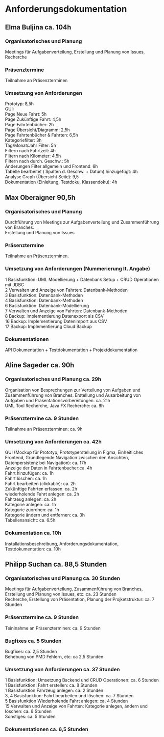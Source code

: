 # Anforderungsdokumentation

## Elma Buljina ca. 104h

### Organisatorisches und Planung
Meetings für Aufgabenverteilung, Erstellung und Planung von Issues, Recherche

### Präsenztermine 
Teilnahme an Präsenzterminen

### Umsetzung von Anforderungen 
Prototyp: 8,5h\
GUI:\
Page Neue Fahrt: 5h\
Page Zukünftige Fahrt: 4,5h\
Page Fahrtenbücher: 2h\
Page Übersicht/Diagramm: 2,5h\
Page Fahrtenbücher & Fahrten: 6,5h\
Kategoriefilter: 3h\
Tag/Monat/Jahr Filter: 5h\
Filtern nach Fahrtzeit: 4h\
Filtern nach Kilometer: 4,5h\
Filtern nach durch. Geschw.: 5h\
Änderungen Filter allgemein und Frontend: 6h\
Tabelle bearbeitet ( Spalten d. Geschw. + Datum) hinzugefügt: 4h\
Analyse Graph (Übersicht Seite): 9,5\
Dokumentation (Einleitung, Testdoku, Klassendoku): 4h




## Max Oberaigner 90,5h

### Organisatorisches und Planung
Durchführung von Meetings zur Aufgabenverteilung und Zusammenführung von Branches.\
Erstellung und Planung von Issues.

### Präsenztermine
Teilnahme an Präsenzterminen.

### Umsetzung von Anforderungen (Nummerierung lt. Angabe)
1 Basisfunktion: UML Modellierung + Datenbank Setup + CRUD Operationen mit JDBC\
2 Verwalten und Anzeige von Fahrten: Datenbank-Methoden\
3 Basisfunktion: Datenbank-Methoden\
4 Basisfunktion: Datenbank-Methoden\
6 Basisfunktion: Datenbank-Modellierung\
7 Verwalten und Anzeige von Fahrten: Datenbank-Methoden\
8 Backup: Implementierung Datenexport als CSV\
16 Backup: Implementierung Datenimport aus CSV\
17 Backup: Implementierung Cloud Backup

### Dokumentationen
API Dokumentation + Testdokumentation + Projektdokumentation

## Aline Sageder ca. 90h

### Organisatorisches und Planung ca. 29h
Organisation von Besprechungen zur Verteilung von Aufgaben und Zusammenführung von Branches. Erstellung und Ausarbeitung von Aufgaben und Präsentationsvorbereitungen. ca. 21h\
UML Tool Recherche, Java FX Recherche: ca. 8h

### Präsenztermine ca. 9 Stunden
Teilnahme an Präsenzterminen: ca. 9h

### Umsetzung von Anforderungen ca. 42h
GUI (Mockup für Prototyp, Prototyperstellung in Figma, Einheitliches Frontend, Grundlegende Navigation zwischen den Ansichten, Datenpersistenz bei Navigation): ca. 17h\
Anzeige der Daten in Fahrtenbucher:ca. 4h\
Fahrt hinzufügen: ca. 1h\
Fahrt löschen: ca. 1h\
Fahrt bearbeiten (clickable): ca. 2h\
Zukünftige Fahrten erfassen: ca. 2h\
wiederholende Fahrt anlegen: ca. 2h\
Fahrzeug anlegen: ca. 2h\
Kategorie anlegen: ca. 1h\
Kategorie zuordnen: ca. 1h\
Kategorie ändern und entfernen: ca. 3h\
Tabellenansicht: ca. 6.5h

### Dokumentation ca. 10h
Installationsbeschreibung, Anforderungsdokumentation, Testdokumentation: ca. 10h

## Philipp Suchan ca. 88,5 Stunden

### Organisatorisches und Planung ca. 30 Stunden
Meetings für Aufgabenverteilung, Zusammenführung von Branches, Erstellung und Planung von Issues, etc: ca. 23 Stunden\
Recherche, Erstellung von Präsentation, Planung der Projketstruktur: ca. 7 Stunden

### Präsenztermine ca. 9 Stunden
Teinlnahme an Präsenzterminen: ca. 9 Stunden

### Bugfixes ca. 5 Stunden
Bugfixes: ca. 2,5 Stunden\
Behebung von PMD Fehlern, etc: ca 2,5 Stunden

### Umsetzung von Anforderungen ca. 37 Stunden
1 Basisfunktion: Umsetzung Backend und CRUD Operationen: ca. 6 Stunden\
1 Basisfunktion: Fahrt erstellen: ca. 8 Stunden\
1 Basisfunktion Fahrzeug anlegen: ca. 2 Stunden\
3, 4 Basisfunktion: Fahrt bearbeiten und löschen: ca. 7 Stunden\
5 Basisfunktion Wiederholende Fahrt anlegen: ca. 4 Stunden\
15 Verwalten und Anzeige von Fahrten: Kategorie anlegen, ändern und löschen: ca. 6 Stunden\
Sonstiges: ca. 5 Stunden

### Dokumentationen ca. 6,5 Stunden
